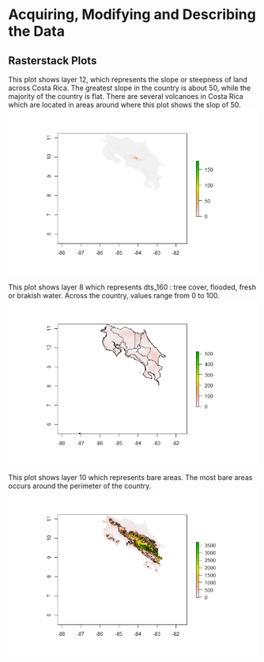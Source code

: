 # Acquiring, Modifying and Describing the Data

## Rasterstack Plots

This plot shows layer 12, which represents the slope or steepness of land across Costa Rica. The greatest slope in the country is about 50, while the majority of the country is flat. There are several volcanoes in Costa Rica which are located in areas around where this plot shows the slop of 50.  
![](plot_12.png)

This plot shows layer 8 which represents dts_160 : tree cover, flooded, fresh or brakish water. Across the country, values range from 0 to 100.
![](plot_8.png)

This plot shows layer 10 which represents bare areas. The most bare areas occurs around the perimeter of the country.  
![](plot_10.png)


